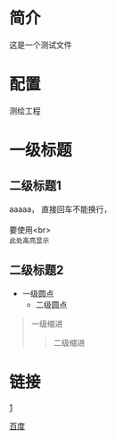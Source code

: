 # 简介
这是一个测试文件
# 配置
测绘工程
# 一级标题
## 二级标题1
aaaaa， 直接回车不能换行，<br>      
要使用\<br> <br>
 `此处高亮显示`
## 二级标题2
* 一级圆点
  * 二级圆点
>一级缩进
>
>>二级缩进
# 链接
[1](www.baidu.com)

[百度](www.baidu.com)



